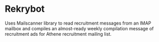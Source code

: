 # Rekrybot

Uses Mailscanner library to read recruitment messages from an IMAP mailbox and
compiles an almost-ready weekly compilation message of recruitment ads for
Athene recruitment mailing list.
